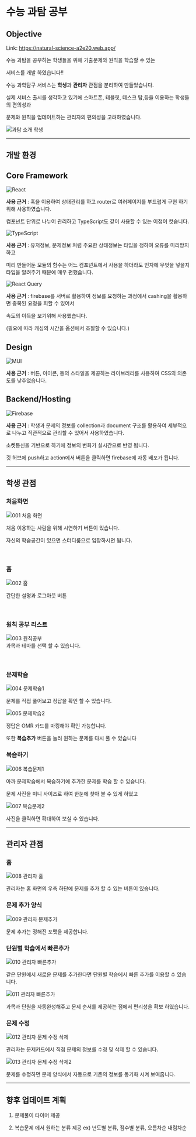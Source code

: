 # 수능 과탐 공부
## Objective
Link: https://natural-science-a2e20.web.app/

수능 과탐을 공부하는 학생들을 위해 기출문제와 원칙을 학습할 수 있는

서비스를 개발 하였습니다!!

수능 과학탐구 서비스는 **학생**과 **관리자** 관점을 분리하여 만들었습니다.

실제 서비스 출시를 생각하고 있기에 스마트폰, 테블릿, 데스크 탑,등을 이용하는 학생들의 편의성과

문제와 원칙을 업데이트하는 관리자의 편의성을 고려하였습니다.


![과탐 소개 학생](https://user-images.githubusercontent.com/85422934/201569965-6df7ac26-969b-406f-8359-b23fdc255042.gif)



---
## 개발 환경
## Core Framework
![React](https://img.shields.io/badge/react-20232a.svg?style=for-the-badge&logo=react&logoColor=61DAFB)

**사용 근거** : 훅을 이용하여 상태관리를 하고 router로 여러페이지를 부드럽게 구현 하기 위해 사용하였습니다. 

컴포넌트 단위로 나누어 관리하고 TypeScript도 같이 사용할 수 있는 이점이 컷습니다.

![TypeScript](https://img.shields.io/badge/typescript-007ACC.svg?style=for-the-badge&logo=typescript&logoColor=white)

**사용 근거** : 유저정보, 문제정보 처럼 주요한 상태정보는 타입을 정하여 오류를 미리방지하고

미리 만들어둔 모듈의 함수는 어느 컴포넌트에서 사용을 하더라도 인자에 무엇을 넣을지 타입을 알려주기 때문에 매우 편했습니다.

![React Query](https://img.shields.io/badge/-React%20Query-FF4154?style=for-the-badge&logo=react%20query&logoColor=white)

**사용 근거** : firebase를 서버로 활용하여 정보를 요청하는 과정에서 cashing을 활용하면 중복된 요청을 피할 수 있어서 

속도의 이득을 보기위해 사용했습니다.

(필요에 따라 캐싱의 시간을 옵션에서 조절할 수 있습니다.)

## Design
![MUI](https://img.shields.io/badge/MUI-0081CB.svg?style=for-the-badge&logo=mui&logoColor=white)

**사용 근거** : 버튼, 아이콘, 등의 스타일을 제공하는 라이브러리를 사용하여 CSS의 의존도를 낮추었습니다.

## Backend/Hosting

![Firebase](https://img.shields.io/badge/Firebase-039BE5?style=for-the-badge&logo=Firebase&logoColor=white)

**사용 근거** : 학생과 문제의 정보를 collection과 document 구조를 활용하여 세부적으로 나누고 직관적으로 관리할 수 있어서 사용하였습니다.

소켓통신을 기반으로 하기에 정보의 변화가 실시간으로 반영 됩니다.

깃 허브에 push하고 action에서 버튼을 클릭하면 firebase에 자동 배포가 됩니다.


---
## 학생 관점


### 처음화면

![001 처음 화면](https://user-images.githubusercontent.com/85422934/200259413-62ed0a5c-6df3-48bf-a32a-23656b9b5e08.png)
<br/>

처음 이용하는 사람을 위해 시연하기 버튼이 있습니다.

자신의 학습공간이 있으면 스터디룸으로 입장하시면 됩니다.
<br/><br/><br/> 

### 홈

![002 홈](https://user-images.githubusercontent.com/85422934/200259702-33342e03-de3f-45c2-bb03-8bd5eadf7627.png)
<br/>

간단한 설명과 로그아웃 버튼
<br/><br/><br/> 

### 원칙 공부 리스트

![003 원칙공부](https://user-images.githubusercontent.com/85422934/200259839-887dc7ef-9587-4a74-be2e-936d58667ef6.png)
<br/>
과목과 테마를 선택 할 수 있습니다.
<br/><br/><br/> 

### 문제학습

![004 문제학습1](https://user-images.githubusercontent.com/85422934/200260002-c5b4e1e7-3452-4398-b386-4c38dfc3e9ad.png)


문제를 직접 풀어보고 정답을 확인 할 수 있습니다.

![005 문제학습2](https://user-images.githubusercontent.com/85422934/200260102-8024eaac-e690-4bc2-80bd-c04cece6baaf.png)


정답은 OMR 카드를 마킹해야 확인 가능합니다.

또한 **복습추가** 버튼을 눌러 원하는 문제를 다시 풀 수 있습니다


### 복습하기


![006 복습문제1](https://user-images.githubusercontent.com/85422934/200260864-14f274e1-500d-4d94-8231-a193a5f04642.png)

아까 문제학습에서 복습하기에 추가한 문제를 학습 할 수 있습니다.

문제 사진을 미니 사이즈로 하여 한눈에 찾아 볼 수 있게 하였고


![007 복습문제2](https://user-images.githubusercontent.com/85422934/200261260-4456bfc4-e2dc-4797-9e21-8a94aef35170.png)

사진을 클릭하면 확대하여 보실 수 있습니다.

---
## 관리자 관점


### 홈

![008 관리자 홈](https://user-images.githubusercontent.com/85422934/200261904-e4375bfd-6bc8-4651-a3f5-5f1d3ae33d55.png)

관리자는 홈 화면의 우측 하단에 문제를 추가 할 수 있는 버튼이 있습니다.


### 문제 추가 양식

![009 관리자 문제추가](https://user-images.githubusercontent.com/85422934/200262110-d6aabed1-24bd-4026-922a-3efcf797bee4.png)

문제 추가는 정해진 포맷을 제공합니다.

### 단원별 학습에서 빠른추가

![010 관리자 빠른추가](https://user-images.githubusercontent.com/85422934/200262435-0cd788ff-3c3c-488c-a533-6ab1751a70da.png)

같은 단원에서 새로운 문제를 추가한다면 단원별 학습에서 빠른 추가를 이용할 수 있습니다.

![011 관리자 빠른추가](https://user-images.githubusercontent.com/85422934/200262546-f3bf88cd-0ccb-4164-b6b9-81f60686979a.png)

과목과 단원을 자동완성해주고 문제 순서를 제공하는 점에서 편리성을 확보 하였습니다.



### 문제 수정

![012 관리자 문제 수정 삭제](https://user-images.githubusercontent.com/85422934/200262856-7dc10715-f60c-4e3a-8736-ed9d3138ddab.png)

관리자는 문제카드에서 직접 문제의 정보를 수정 및 삭제 할 수 있습니다.


![013 관리자 문제 수정 삭제2](https://user-images.githubusercontent.com/85422934/200262963-688966d4-4a31-450a-82bc-976dfeb7c287.png)

문제를 수정하면 문제 양식에서 자동으로 기존의 정보를 동기화 시켜 보여줍니다.


---
## 향후 업데이트 계획

1. 문제풀이 타이머 제공

2. 복습문제 에서 원하는 분류 제공 ex) 년도별 분류, 점수별 분류, 오름차순 내림차순





